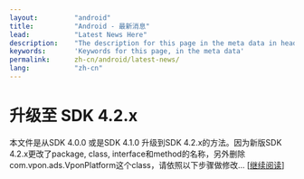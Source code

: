 ```yaml
---
layout:         "android"
title:          "Android - 最新消息"
lead:           "Latest News Here"
description:    "The description for this page in the meta data in header."
keywords:       'Keywords for this page, in the meta data'
permalink:      zh-cn/android/latest-news/
lang:           "zh-cn"
---
```


# 升级至 SDK 4.2.x
本文件是从SDK 4.0.0 或是SDK 4.1.0 升级到SDK 4.2.x的方法。因为新版SDK 4.2.x更改了package, class, interface和method的名称，另外删除 com.vpon.ads.VponPlatform这个class，请依照以下步骤做修改... [[继续阅读][1]]








[1]: update-to-SDK4_2_x
